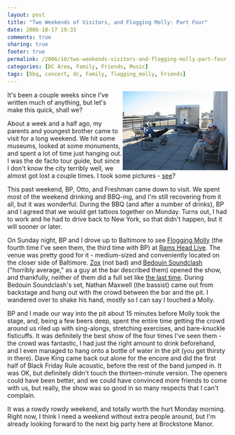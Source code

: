 ```yaml
---
layout: post
title: "Two Weekends of Visitors, and Flogging Molly: Part Four"
date: 2006-10-17 19:33
comments: true
sharing: true
footer: true
permalink: /2006/10/two-weekends-visitors-and-flogging-molly-part-four
categories: [DC Area, Family, Friends, Music]
tags: [bbq, concert, dc, Family, flogging_molly, Friends]
---
```

<div class="imgRight"><a href="http://flickr.com/photos/brockli/sets/72157594333368339/" title="Flickr" target="_blank"><img src="/files/images/272612523_4c3fccf1f0_m.jpg" width="240" height="180" alt="Lounging on the roof" align="right" /></a></div>

It's been a couple weeks since I've written much of anything, but let's make this quick, shall we?

About a week and a half ago, my parents and youngest brother came to visit for a long weekend.  We hit some museums, looked at some monuments, and spent a lot of time just hanging out.  I was the de facto tour guide, but since I don't know the city terribly well, we almost got lost a couple times.  I took some pictures - <a href="http://flickr.com/photos/brockli/sets/72157594322392861/" target="_blank">see</a>?

This past weekend, BP, Otto, and Freshman came down to visit.  We spent most of the weekend drinking and BBQ-ing, and I'm still recovering from it all, but it was wonderful.  During the BBQ (and after a number of drinks), BP and I agreed that we would get tattoos together on Monday.  Turns out, I had to work and he had to drive back to New York, so that didn't happen, but it will sooner or later.

On Sunday night, BP and I drove up to Baltimore to see <a href="http://www.floggingmolly.com/" target="_blank">Flogging Molly</a> (the fourth time I've seen them, the third time with BP) at <a href="http://www.ramsheadlive.com/" target="_blank">Rams Head Live</a>.  The venue was pretty good for it - medium-sized and conveniently located on the closer side of Baltimore. <a href="http://www.zoxband.com/" target="_blank">Zox</a> (not bad) and <a href="http://www.bedouinsoundclash.com/" target="_blank">Bedouin Soundclash</a> ("horribly average," as a guy at the bar described them) opened the show, and thankfully, neither of them did a full set like <a href="/2006/02/flogging-molly-take-three">the last time</a>.  During Bedouin Soundclash's set, Nathan Maxwell (the bassist) came out from backstage and hung out with the crowd between the bar and the pit.  I wandered over to shake his hand, mostly so I can say I touched a Molly.

BP and I made our way into the pit about 15 minutes before Molly took the stage, and, being a few beers deep, spent the entire time getting the crowd around us riled up with sing-alongs, stretching exercises, and bare-knuckle fisticuffs.  It was definitely the best show of the four times I've seen them - the crowd was fantastic, I had just the right amount to drink beforehand, and I even managed to hang onto a bottle of water in the pit (you get thirsty in there).  Dave King came back out alone for the encore and did the first half of Black Friday Rule acoustic, before the rest of the band jumped in.  It was OK, but definitely didn't touch the thirteen-minute version.  The openers could have been better, and we could have convinced more friends to come with us, but really, the show was so good in so many respects that I can't complain.

It was a rowdy rowdy weekend, and totally worth the hurt Monday morning.  Right now, I think I need a weekend without extra people around, but I'm already looking forward to the next big party here at Brockstone Manor.
